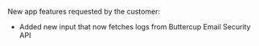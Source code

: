 New app features requested by the customer: 
- Added new input that now fetches logs from Buttercup Email Security API